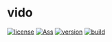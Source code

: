 # vido

[![license](https://img.shields.io/badge/license-MIT-blue.svg)](https://github.com/Nbsaw/vido/blob/master/LICENSE)       [![Ass](https://img.shields.io/badge/Transaction%20type-Ass-brightgreen.svg)](https://github.com/Nbsaw/vido)       [![version](https://img.shields.io/badge/version-0.1-brightgreen.svg)](https://github.com/Nbsaw/vido)       [![build](https://img.shields.io/jenkins/s/https/jenkins.qa.ubuntu.com/precise-desktop-amd64_default.svg?maxAge=2592000)](https://github.com/Nbsaw/vido)     

